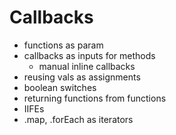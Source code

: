 # Callbacks

- functions as param
- callbacks as inputs for methods
  - manual inline callbacks
- reusing vals as assignments
- boolean switches
- returning functions from functions
- IIFEs
- .map, .forEach as iterators
